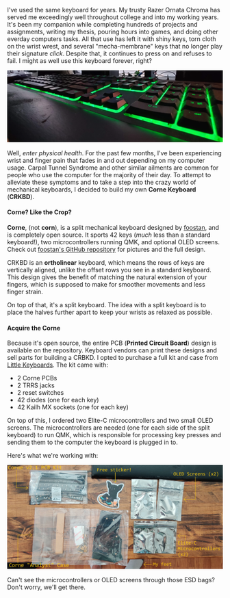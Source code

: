 I've used the same keyboard for years. My trusty Razer Ornata Chroma has served
me exceedingly well throughout college and into my working years. It's been my
companion while completing hundreds of projects and assignments, writing my
thesis, pouring hours into games, and doing other everday computers tasks. All
that use has left it with shiny keys, torn cloth on the wrist wrest, and several
"mecha-membrane" keys that no longer play their signature *click*. Despite that,
it continues to press on and refuses to fail. I might as well use this keyboard
forever, right?

![My tired and worn Razer Ornata Chroma](/images/posts/2023-10-29-keyboard-corne-build-1/razer_ornata_chroma.jpg)

Well, *enter physical health*. For the past few months, I've been experiencing
wrist and finger pain that fades in and out depending on my computer usage.
Carpal Tunnel Syndrome and other similar ailments are common for people who use
the computer for the majority of their day. To attempt to alleviate these
symptoms and to take a step into the crazy world of mechanical keyboards, I
decided to build my own **Corne Keyboard** (**CRKBD**).

#### Corne? Like the Crop?

**Corne**, (not **corn**), is a split mechanical keyboard designed by
[foostan](https://github.com/foostan), and is completely open source. It sports
42 keys (*much* less than a standard keyboard!), two microcontrollers running
QMK, and optional OLED screens. Check out
[foostan's GitHub repository](https://github.com/foostan/crkbd)
for pictures and the full design.

CRKBD is an **ortholinear** keyboard, which means the rows of keys are
vertically aligned, unlike the offset rows you see in a standard keyboard.
This design gives the benefit of matching the natural extension of your fingers,
which is supposed to make for smoother movements and less finger strain.

On top of that, it's a split keyboard. The idea with a split keyboard is to
place the halves further apart to keep your wrists as relaxed as possible.

#### Acquire the Corne

Because it's open source, the entire PCB (**Printed Circuit Board**) design is
available on the repository. Keyboard vendors can print these designs and sell
parts for building a CRBKD. I opted to purchase a full kit and case from
[Little Keyboards](https://www.littlekeyboards.com/). The kit came with:

* 2 Corne PCBs
* 2 TRRS jacks
* 2 reset switches
* 42 diodes (one for each key)
* 42 Kailh MX sockets (one for each key)

On top of this, I ordered two Elite-C microcontrollers and two small OLED
screens. The microcontrollers are needed (one for each side of the split
keyboard) to run QMK, which is responsible for processing key presses and
sending them to the computer the keyboard is plugged in to.

Here's what we're working with:

![All the components of the corne keyboard](/images/posts/2023-10-29-keyboard-corne-build-1/kit_all.jpg)

Can't see the microcontrollers or OLED screens through those ESD bags? Don't
worry, we'll get there.

